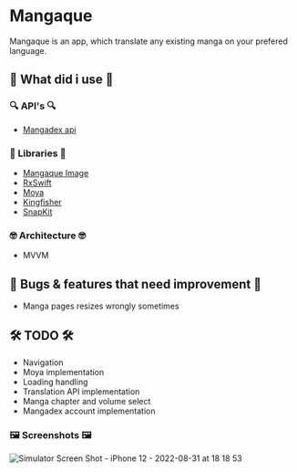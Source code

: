 # Mangaque

Mangaque is an app, which translate any existing manga on your prefered language.

## 🤔 What did i use 🤔

### 🔍 API's 🔍

- [Mangadex api](https://api.mangadex.org/docs/)

### 🤨 Libraries 🤨

- [Mangaque Image](https://github.com/jscelle/MangaqueImage)
- [RxSwift](https://github.com/ReactiveX/RxSwift)
- [Moya](https://github.com/Moya/Moya)
- [Kingfisher](https://github.com/onevcat/Kingfisher)
- [SnapKit](https://github.com/SnapKit/SnapKit)

### 🤓 Architecture 🤓

- MVVM

## 🔴 Bugs & features that need improvement 🔴

- Manga pages resizes wrongly sometimes

## 🛠 TODO 🛠

- Navigation
- Moya implementation
- Loading handling
- Translation API implementation
- Manga chapter and volume select
- Mangadex account implementation

### 🖼 Screenshots 🖼
![Simulator Screen Shot - iPhone 12 - 2022-08-31 at 18 18 53](https://user-images.githubusercontent.com/77747763/187715624-72183819-52a6-430b-940a-fd756c907585.png)
